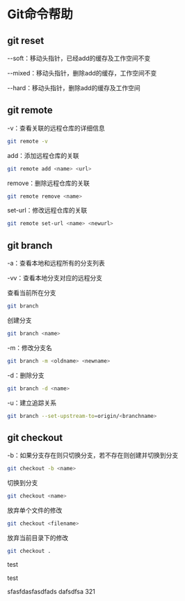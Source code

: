 # Git命令帮助

## git reset

--soft：移动头指针，已经add的缓存及工作空间不变

--mixed：移动头指针，删除add的缓存，工作空间不变

--hard：移动头指针，删除add的缓存及工作空间

## git remote

-v：查看关联的远程仓库的详细信息
```bash
git remote -v
```

add：添加远程仓库的关联

```bash
git remote add <name> <url>
```

remove：删除远程仓库的关联

```bash
git remote remove <name>
```

set-url：修改远程仓库的关联

```bash
git remote set-url <name> <newurl>
```

## git branch

-a：查看本地和远程所有的分支列表

-vv：查看本地分支对应的远程分支

查看当前所在分支

```bash
git branch
```

创建分支

```bash
git branch <name>
```

-m：修改分支名

```bash
git branch -m <oldname> <newname>
```

-d：删除分支

```bash
git branch -d <name>
```

-u：建立追踪关系

```bash
git branch --set-upstream-to=origin/<branchname>
```

## git checkout

-b：如果分支存在则只切换分支，若不存在则创建并切换到分支

```bash
git checkout -b <name>
```

切换到分支

```bash
git checkout <name>
```

放弃单个文件的修改

```bash
git checkout <filename>
```

放弃当前目录下的修改

```bash
git checkout .
```


test 


test


sfasfdasfasdfads
 dafsdfsa
321
